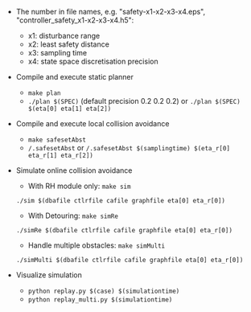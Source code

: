 - The number in file names, e.g. "safety-x1-x2-x3-x4.eps", "controller_safety_x1-x2-x3-x4.h5":
  + x1: disturbance range
  + x2: least safety distance
  + x3: sampling time
  + x4: state space discretisation precision

- Compile and execute static planner
  + `make plan`
  + `./plan $(SPEC)` (default precision 0.2 0.2 0.2) or `./plan $(SPEC) $(eta[0] eta[1] eta[2])`

- Compile and execute local collision avoidance
  + `make safesetAbst`
  + `/.safesetAbst` or `/.safesetAbst $(samplingtime) $(eta_r[0] eta_r[1] eta_r[2])`

- Simulate online collision avoidance
  + With RH module only: `make sim`
  ```
  ./sim $(dbafile ctlrfile cafile graphfile eta[0] eta_r[0])
  ```
  + With Detouring: `make simRe`
  ```
  ./simRe $(dbafile ctlrfile cafile graphfile eta[0] eta_r[0])
  ```
  + Handle multiple obstacles: `make simMulti`
  ```
  ./simMulti $(dbafile ctlrfile cafile graphfile eta[0] eta_r[0])
  ```

- Visualize simulation
  + `python replay.py $(case) $(simulationtime)`
  + `python replay_multi.py $(simulationtime)`